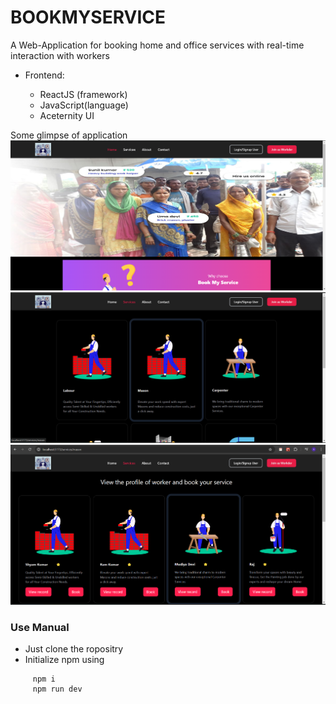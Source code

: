 # BOOKMYSERVICE

A Web-Application for booking home and office services with real-time interaction with workers

- Frontend:
  <ul>
    <li> ReactJS (framework)</li>
    <li> JavaScript(language)</li>
     <li>Aceternity UI</li>

  </ul>

Some glimpse of application
![home](./public/app_glimpse/home_page.png)
<br>
![home](./public/app_glimpse/service_page.png)
<br>
![home](./public/app_glimpse/worker_page.png)


<h3>Use Manual</h3>
<ul>
<li>Just clone the ropositry </li>
  <li> Initialize npm using</li>
</ul>

```
     npm i
     npm run dev
```
